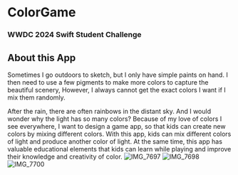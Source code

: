 # ColorGame
### WWDC 2024 Swift Student Challenge


## About this App
Sometimes I go outdoors to sketch, but I only have simple paints on hand. I then need to use a few pigments to make more colors to capture the beautiful scenery, However, I always cannot get the exact colors I want if I mix them randomly. 
 
After the rain, there are often rainbows in the distant sky. And I would wonder why the light has so many colors? Because of my love of colors I see everywhere, I want to design a game app, so that kids can create new colors by mixing different colors. With this app, kids can mix different colors of light and produce another color of light. At the same time, this app has valuable educational elements that kids can learn while playing and improve their knowledge and creativity of color.
![IMG_7697](https://github.com/User-Howard/ColorGame/assets/60650989/93f255c1-958e-4e9c-9cd7-c363f5684df4)
![IMG_7698](https://github.com/User-Howard/ColorGame/assets/60650989/362ad32d-4a16-48d0-ae06-5d295052487f)
![IMG_7700](https://github.com/User-Howard/ColorGame/assets/60650989/7f9bef1e-71b0-48b7-9495-8111087c4ac4)

